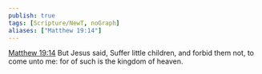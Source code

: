 ```yaml
---
publish: true
tags: [Scripture/NewT, noGraph]
aliases: ["Matthew 19:14"]
---
```

[Matthew 19:14](https://churchofjesuschrist.org/study/scriptures/nt/matt/19?lang=eng&id=p14#p14) But Jesus said, Suffer little children, and forbid them not, to come unto me: for of such is the kingdom of heaven.
